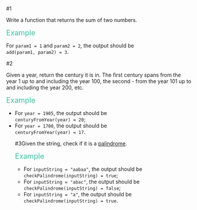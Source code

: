 
#1<p>Write a function that returns the sum of two numbers.</p>
<p><span style="color:#44BFA3;font-size:1.4em;">Example</span></p>
<p>For <code>param1 = 1</code> and <code>param2 = 2</code>, the output should be<br>
<code>add(param1, param2) = 3</code>.</p>

#2<p>Given a year, return the century it is in. The first century spans from the year 1 up to and including the year 100, the second - from the year 101 up to and including the year 200, etc.</p>
<p><span style="color:#44BFA3;font-size:1.4em;">Example</span></p>
<ul>
<li>For <code>year = 1905</code>, the output should be<br>
<code>centuryFromYear(year) = 20</code>;</li>
<li>For <code>year = 1700</code>, the output should be<br>
<code>centuryFromYear(year) = 17</code>.</li>

#3Given the string, check if it is a <a href="keyword://palindrome" target="_blank">palindrome</a>.</p>
<p><span style="color:#44BFA3;font-size:1.4em;">Example</span></p>
<ul>
<li>For <code>inputString = "aabaa"</code>, the output should be<br>
<code>checkPalindrome(inputString) = true</code>;</li>
<li>For <code>inputString = "abac"</code>, the output should be<br>
<code>checkPalindrome(inputString) = false</code>;</li>
<li>For <code>inputString = "a"</code>, the output should be<br>
<code>checkPalindrome(inputString) = true</code>.</li>